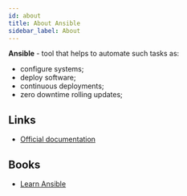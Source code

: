 ```yaml
---
id: about
title: About Ansible
sidebar_label: About
---
```


**Ansible** - tool that helps to automate such tasks as:
- configure systems;
- deploy software;
- continuous deployments;
- zero downtime rolling updates;

## Links

- [Official documentation](https://docs.ansible.com/ansible/latest/index.html)

## Books

- [Learn Ansible](https://www.packtpub.com/virtualization-and-cloud/learn-ansible)